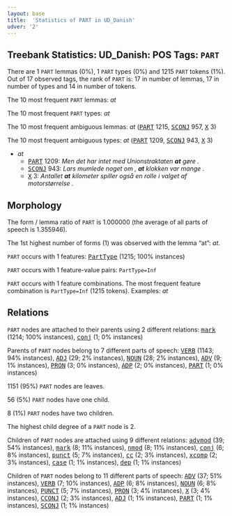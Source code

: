 ```yaml
---
layout: base
title:  'Statistics of PART in UD_Danish'
udver: '2'
---
```


## Treebank Statistics: UD_Danish: POS Tags: `PART`

There are 1 `PART` lemmas (0%), 1 `PART` types (0%) and 1215 `PART` tokens (1%).
Out of 17 observed tags, the rank of `PART` is: 17 in number of lemmas, 17 in number of types and 14 in number of tokens.

The 10 most frequent `PART` lemmas: <em>at</em>

The 10 most frequent `PART` types:  <em>at</em>

The 10 most frequent ambiguous lemmas: <em>at</em> (<tt><a href="da-pos-PART.html">PART</a></tt> 1215, <tt><a href="da-pos-SCONJ.html">SCONJ</a></tt> 957, <tt><a href="da-pos-X.html">X</a></tt> 3)

The 10 most frequent ambiguous types:  <em>at</em> (<tt><a href="da-pos-PART.html">PART</a></tt> 1209, <tt><a href="da-pos-SCONJ.html">SCONJ</a></tt> 943, <tt><a href="da-pos-X.html">X</a></tt> 3)


* <em>at</em>
  * <tt><a href="da-pos-PART.html">PART</a></tt> 1209: <em>Men det har intet med Unionstraktaten <b>at</b> gøre .</em>
  * <tt><a href="da-pos-SCONJ.html">SCONJ</a></tt> 943: <em>Lars mumlede noget om , <b>at</b> klokken var mange .</em>
  * <tt><a href="da-pos-X.html">X</a></tt> 3: <em>Antallet <b>at</b> kilometer spiller også en rolle i valget af motorstørrelse .</em>

## Morphology

The form / lemma ratio of `PART` is 1.000000 (the average of all parts of speech is 1.355946).

The 1st highest number of forms (1) was observed with the lemma “at”: <em>at</em>.

`PART` occurs with 1 features: <tt><a href="da-feat-PartType.html">PartType</a></tt> (1215; 100% instances)

`PART` occurs with 1 feature-value pairs: `PartType=Inf`

`PART` occurs with 1 feature combinations.
The most frequent feature combination is `PartType=Inf` (1215 tokens).
Examples: <em>at</em>


## Relations

`PART` nodes are attached to their parents using 2 different relations: <tt><a href="da-dep-mark.html">mark</a></tt> (1214; 100% instances), <tt><a href="da-dep-conj.html">conj</a></tt> (1; 0% instances)

Parents of `PART` nodes belong to 7 different parts of speech: <tt><a href="da-pos-VERB.html">VERB</a></tt> (1143; 94% instances), <tt><a href="da-pos-ADJ.html">ADJ</a></tt> (29; 2% instances), <tt><a href="da-pos-NOUN.html">NOUN</a></tt> (28; 2% instances), <tt><a href="da-pos-ADV.html">ADV</a></tt> (9; 1% instances), <tt><a href="da-pos-PRON.html">PRON</a></tt> (3; 0% instances), <tt><a href="da-pos-ADP.html">ADP</a></tt> (2; 0% instances), <tt><a href="da-pos-PART.html">PART</a></tt> (1; 0% instances)

1151 (95%) `PART` nodes are leaves.

56 (5%) `PART` nodes have one child.

8 (1%) `PART` nodes have two children.

The highest child degree of a `PART` node is 2.

Children of `PART` nodes are attached using 9 different relations: <tt><a href="da-dep-advmod.html">advmod</a></tt> (39; 54% instances), <tt><a href="da-dep-mark.html">mark</a></tt> (8; 11% instances), <tt><a href="da-dep-nmod.html">nmod</a></tt> (8; 11% instances), <tt><a href="da-dep-conj.html">conj</a></tt> (6; 8% instances), <tt><a href="da-dep-punct.html">punct</a></tt> (5; 7% instances), <tt><a href="da-dep-cc.html">cc</a></tt> (2; 3% instances), <tt><a href="da-dep-xcomp.html">xcomp</a></tt> (2; 3% instances), <tt><a href="da-dep-case.html">case</a></tt> (1; 1% instances), <tt><a href="da-dep-dep.html">dep</a></tt> (1; 1% instances)

Children of `PART` nodes belong to 11 different parts of speech: <tt><a href="da-pos-ADV.html">ADV</a></tt> (37; 51% instances), <tt><a href="da-pos-VERB.html">VERB</a></tt> (7; 10% instances), <tt><a href="da-pos-ADP.html">ADP</a></tt> (6; 8% instances), <tt><a href="da-pos-NOUN.html">NOUN</a></tt> (6; 8% instances), <tt><a href="da-pos-PUNCT.html">PUNCT</a></tt> (5; 7% instances), <tt><a href="da-pos-PRON.html">PRON</a></tt> (3; 4% instances), <tt><a href="da-pos-X.html">X</a></tt> (3; 4% instances), <tt><a href="da-pos-CCONJ.html">CCONJ</a></tt> (2; 3% instances), <tt><a href="da-pos-ADJ.html">ADJ</a></tt> (1; 1% instances), <tt><a href="da-pos-PART.html">PART</a></tt> (1; 1% instances), <tt><a href="da-pos-SCONJ.html">SCONJ</a></tt> (1; 1% instances)

